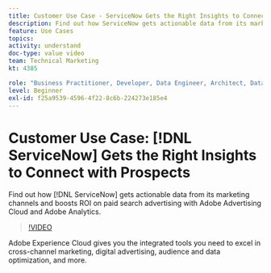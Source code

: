 ```yaml
---
title: Customer Use Case - ServiceNow Gets the Right Insights to Connect with Prospects
description: Find out how ServiceNow gets actionable data from its marketing channels and boosts ROI on paid search advertising with Adobe Advertising Cloud and Adobe Analytics.
feature: Use Cases
topics: 
activity: understand
doc-type: value video
team: Technical Marketing
kt: 4385

role: "Business Practitioner, Developer, Data Engineer, Architect, Data Architect, Administrator, Leader"
level: Beginner
exl-id: f25a9539-4596-4f22-8c6b-224273e185e4
---
```

# Customer Use Case: [!DNL ServiceNow] Gets the Right Insights to Connect with Prospects

Find out how [!DNL ServiceNow] gets actionable data from its marketing channels and boosts ROI on paid search advertising with Adobe Advertising Cloud and Adobe Analytics.

>[!VIDEO](https://video.tv.adobe.com/v/31504/?quality=12)

Adobe Experience Cloud gives you the integrated tools you need to excel in cross-channel marketing, digital advertising, audience and data optimization, and more.
